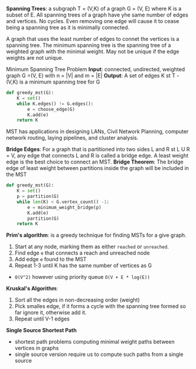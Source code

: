 **Spanning Trees**: a subgraph T = (V,K) of a graph G = (V, E) where K is a  subset of E.
All spanning trees of a graph have yhe same number of edges and vertices. No cycles. Even removing one edge will cause it to cease being a spanning tree as it is minimally connected.

A graph that uses the least number of edges to connet the vertices is a spanning tree. 
The minimum spanning tree is the spanning tree of a weighted graph with the minimal weight. May not be unique if the edge weights are not unique. 

Minimum Spanning Tree Problem
**Input**: connected, undirected, weighted graph G =(V, E) with n = |V| and m = |E|
**Output**: A set of edges K st T - (V,K) is a minimum spanning tree for G
```python
def greedy_mst(G):
	K = set()
	while K.edges() != G.edges():
		e = choose_edge(G)
		K.add(e)
	return K
```

MST has applications in designing LANs, Civil Network Planning, computer network routing, laying pipelines, and cluster analysis.

**Bridge Edges**: For a graph that is partitioned into two sides L and R st L U R = V, any edge that connects L and R is called a bridge edge. A least weight edge is the best choice to connect an MST. 
**Bridge Theorem**: The bridge edge of least weight between partitions inside the graph  will be included in the MST

```python
def greedy_mst(G):
	K = set()
	p = partition(G)
	while len(K) < G.vertex_count() -1:
		e = minimum_weight_bridge(p)
		K.add(e)
		partition(G)
	return K
```

**Prim's algorithm**: is a greedy technique for finding MSTs for a give graph.

1. Start at any node, marking them as either `reached` or `unreached`.
2. Find edge `e` that connects a reach and unreached node
3. Add edge `e` found to the MST
4. Repeat 1-3 until K has the same number of vertices as G

*  `O(V^2)` however using priority queue `O(V + E * log(E))`

**Kruskal's Algorithm**:
1. Sort all the edges in non-decreasing order (weight)
2. Pick smalles edge, if it forms a cycle with the spanning tree formed so far ignore it, otherwise add it.
3. Repeat until V-1 edges

**Single Source Shortest Path**
* shortest path problems computing minimal weight paths between vertices in graphs
* single source version require us to compute such paths from a single source

